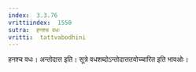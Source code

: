 ```yaml
---
index:  3.3.76
vrittiindex:  1550
sutra:  हनश्च वधः
vritti:  tattvabodhini 
---
```


हनश्च वधः। अन्तोदात्त इति। सूत्रे वधशब्दोऽन्तोदात्ततयोच्चारित इति भावओः। 

